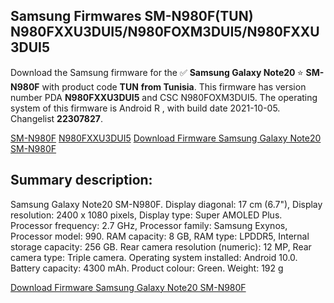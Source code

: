 <h2>Samsung Firmwares SM-N980F(TUN) N980FXXU3DUI5/N980FOXM3DUI5/N980FXXU3DUI5</h2>
Download the Samsung firmware for the ✅ <strong>Samsung Galaxy Note20 </strong> ⭐ <strong>SM-N980F</strong> with product code <strong>TUN</strong> <strong> from Tunisia</strong>. This firmware has version number PDA <strong>N980FXXU3DUI5</strong> and CSC N980FOXM3DUI5. The operating system of this firmware is Android R , with build date 2021-10-05. Changelist <strong>22307827</strong>.


[SM-N980F](https://samfirm.shop/samsung/model/SM-N980F)
[N980FXXU3DUI5](https://samfirm.shop/samsung/pda/N980FXXU3DUI5)
[Download Firmware Samsung Galaxy Note20 SM-N980F](https://samfirm.shop/samsung/firmware/463106)
<h2>Summary description:</h2>
<p>Samsung Galaxy Note20 SM-N980F. Display diagonal: 17 cm (6.7"), Display resolution: 2400 x 1080 pixels, Display type: Super AMOLED Plus. Processor frequency: 2.7 GHz, Processor family: Samsung Exynos, Processor model: 990. RAM capacity: 8 GB, RAM type: LPDDR5, Internal storage capacity: 256 GB. Rear camera resolution (numeric): 12 MP, Rear camera type: Triple camera. Operating system installed: Android 10.0. Battery capacity: 4300 mAh. Product colour: Green. Weight: 192 g</p>


[Download Firmware Samsung Galaxy Note20 SM-N980F](https://samfirm.shop/samsung/firmware/463106)
